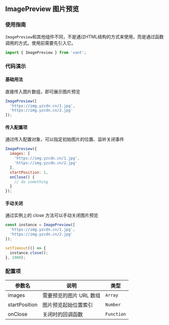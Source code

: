 ## ImagePreview 图片预览

### 使用指南

`ImagePreview`和其他组件不同，不是通过HTML结构的方式来使用，而是通过函数调用的方式。使用前需要先引入它。

```js
import { ImagePreview } from 'vant';
```

### 代码演示

#### 基础用法

直接传入图片数组，即可展示图片预览

```javascript
ImagePreview([
  'https://img.yzcdn.cn/1.jpg',
  'https://img.yzcdn.cn/2.jpg'
]);
```

#### 传入配置项

通过传入配置对象，可以指定初始图片的位置、监听关闭事件

```javascript
ImagePreview({
  images: [
    'https://img.yzcdn.cn/1.jpg',
    'https://img.yzcdn.cn/2.jpg'
  ],
  startPosition: 1,
  onClose() {
    // do something
  }
});
```

#### 手动关闭

通过实例上的 close 方法可以手动关闭图片预览

```javascript
const instance = ImagePreview([
  'https://img.yzcdn.cn/1.jpg',
  'https://img.yzcdn.cn/2.jpg'
]);

setTimeout(() => {
  instance.close();
}, 1000);
```

### 配置项

| 参数名 | 说明 | 类型 |
|-----------|-----------|-----------|
| images | 需要预览的图片 URL 数组 | `Array` |
| startPosition | 图片预览起始位置索引 | `Number` |
| onClose | 关闭时的回调函数 | `Function` |
